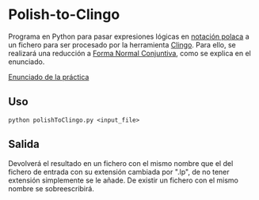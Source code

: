 # Polish-to-Clingo

Programa en Python para pasar expresiones lógicas en [notación polaca](https://en.wikipedia.org/wiki/Polish_notation) a un fichero para ser procesado por la herramienta [Clingo](https://potassco.org/clingo/). Para ello, se realizará una reducción a [Forma Normal Conjuntiva](https://es.wikipedia.org/wiki/Forma_normal_conjuntiva), como se explica en el enunciado.

[Enunciado de la práctica](https://www.dc.fi.udc.es/~cabalar/kr/2021/ex1.html)

## Uso 

`python polishToClingo.py <input_file>`

## Salida

Devolverá el resultado en un fichero con el mismo nombre que el del fichero de entrada con su extensión cambiada por ".lp", de no tener extensión simplemente se le añade. De existir un fichero con el mismo nombre se sobreescribirá.
